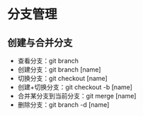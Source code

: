 # 分支管理
## 创建与合并分支
* 查看分支：git branch
* 创建分支：git branch [name]
* 切换分支：git checkout [name]
* 创建+切换分支：git checkout -b [name]
* 合并某分支到当前分支：git merge [name]
* 删除分支：git branch -d [name]
